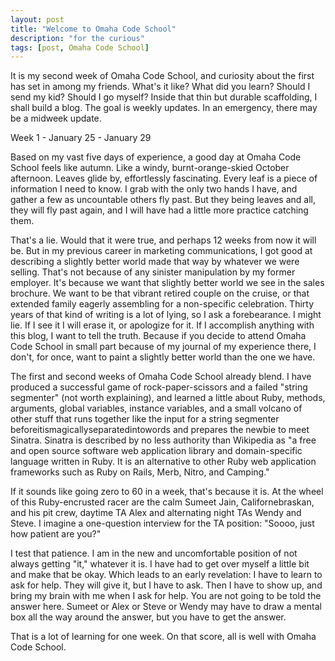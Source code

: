```yaml
---
layout: post
title: "Welcome to Omaha Code School"
description: "for the curious"
tags: [post, Omaha Code School]
---
```


It is my second week of Omaha Code School, and curiosity about the first has set in among my friends. What's it like? What did you learn? Should I send my kid? Should I go myself? Inside that thin but durable scaffolding, I shall build a blog. The goal is weekly updates. In an emergency, there may be a midweek update.

Week 1 - January 25 - January 29

Based on my vast five days of experience, a good day at Omaha Code School feels like autumn. Like a windy, burnt-orange-skied October afternoon. Leaves glide by, effortlessly fascinating. Every leaf is a piece of information I need to know. I grab with the only two hands I have, and gather a few as uncountable others fly past. But they being leaves and all, they will fly past again, and I will have had a little more practice catching them. 

That's a lie. Would that it were true, and perhaps 12 weeks from now it will be. But in my previous career in marketing communications, I got good at describing a slightly better world made that way by whatever we were selling. That's not because of any sinister manipulation by my former employer. It's because we want that slightly better world we see in the sales brochure. We want to be that vibrant retired couple on the cruise, or that extended family eagerly assembling for a non-specific celebration. Thirty years of that kind of writing is a lot of lying, so I ask a forebearance. I might lie. If I see it I will erase it, or apologize for it. If I accomplish anything with this blog, I want to tell the truth. Because if you decide to attend Omaha Code School in small part because of my journal of my experience there, I don't, for once, want to paint a slightly better world than the one we have. 

The first and second weeks of Omaha Code School already blend. I have produced a successful game of rock-paper-scissors and a failed "string segmenter" (not worth explaining), and learned a little about Ruby, methods, arguments, global variables, instance variables, and a small volcano of other stuff that runs together like the input for a string segmenter beforeitismagicallyseparatedintowords and prepares the newbie to meet Sinatra. Sinatra is described by no less authority than Wikipedia as "a free and open source software web application library and domain-specific language written in Ruby. It is an alternative to other Ruby web application frameworks such as Ruby on Rails, Merb, Nitro, and Camping." 

If it sounds like going zero to 60 in a week, that's because it is. At the wheel of this Ruby-encrusted racer are the calm Sumeet Jain, Californebraskan, and his pit crew, daytime TA Alex and alternating night TAs Wendy and Steve. I imagine a one-question interview for the TA position: "Soooo, just how patient are you?"

I test that patience. I am in the new and uncomfortable position of not always getting "it," whatever it is. I have had to get over myself a little bit and make that be okay. Which leads to an early revelation: I have to learn to ask for help. They will give it, but I have to ask. Then I have to show up, and bring my brain with me when I ask for help. You are not going to be told the answer here. Sumeet or Alex or Steve or Wendy may have to draw a mental box all the way around the answer, but you have to get the answer. 

That is a lot of learning for one week. On that score, all is well with Omaha Code School. 



